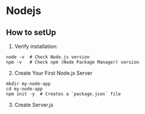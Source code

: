 # Nodejs

## How to setUp

1. Verify installation:

```
node -v  # Check Node.js version
npm -v   # Check npm (Node Package Manager) version
```

2. Create Your First Node.js Server

```
mkdir my-node-app
cd my-node-app
npm init -y  # Creates a `package.json` file

```

3. Create Server.js
